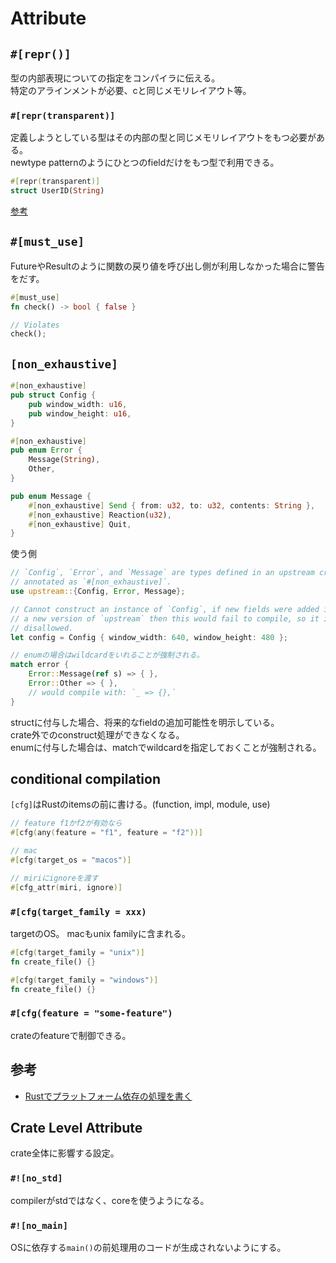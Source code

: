 # Attribute

## `#[repr()]`

型の内部表現についての指定をコンパイラに伝える。  
特定のアラインメントが必要、cと同じメモリレイアウト等。

### `#[repr(transparent)]`

定義しようとしている型はその内部の型と同じメモリレイアウトをもつ必要がある。  
newtype patternのようにひとつのfieldだけをもつ型で利用できる。
```rust
#[repr(transparent)]
struct UserID(String)
```

[参考](https://blog.cardina1.red/2020/12/24/defining-custom-slice-types/#defining-slice-types--repr-transparent)


## `#[must_use]`

FutureやResultのように関数の戻り値を呼び出し側が利用しなかった場合に警告をだす。

```rust
#[must_use]
fn check() -> bool { false }

// Violates
check();
```

## `[non_exhaustive]`

```rust
#[non_exhaustive]
pub struct Config {
    pub window_width: u16,
    pub window_height: u16,
}

#[non_exhaustive]
pub enum Error {
    Message(String),
    Other,
}

pub enum Message {
    #[non_exhaustive] Send { from: u32, to: u32, contents: String },
    #[non_exhaustive] Reaction(u32),
    #[non_exhaustive] Quit,
}
```

使う側
```rust
// `Config`, `Error`, and `Message` are types defined in an upstream crate that have been
// annotated as `#[non_exhaustive]`.
use upstream::{Config, Error, Message};

// Cannot construct an instance of `Config`, if new fields were added in
// a new version of `upstream` then this would fail to compile, so it is
// disallowed.
let config = Config { window_width: 640, window_height: 480 };

// enumの場合はwildcardをいれることが強制される。
match error {
    Error::Message(ref s) => { },
    Error::Other => { },
    // would compile with: `_ => {},`
}
```
structに付与した場合、将来的なfieldの追加可能性を明示している。  
crate外でのconstruct処理ができなくなる。  
enumに付与した場合は、matchでwildcardを指定しておくことが強制される。




## conditional compilation

`[cfg]`はRustのitemsの前に書ける。(function, impl, module, use)

```rust
// feature f1かf2が有効なら
#[cfg(any(feature = "f1", feature = "f2"))]

// mac
#[cfg(target_os = "macos")]

// miriにignoreを渡す
#[cfg_attr(miri, ignore)]

```

### `#[cfg(target_family = xxx)`

targetのOS。 macもunix familyに含まれる。
```rust
#[cfg(target_family = "unix")]
fn create_file() {}

#[cfg(target_family = "windows")]
fn create_file() {}
```

### `#[cfg(feature = "some-feature")`


crateのfeatureで制御できる。

## 参考

* [Rustでプラットフォーム依存の処理を書く](https://ryochack.hatenablog.com/entry/2018/10/14/112957)

## Crate Level Attribute

crate全体に影響する設定。

### `#![no_std]`

compilerがstdではなく、coreを使うようになる。

### `#![no_main]`

OSに依存する`main()`の前処理用のコードが生成されないようにする。

